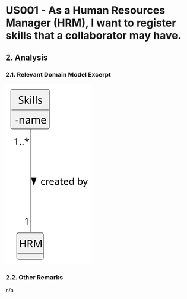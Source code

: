 # US001 - As a Human Resources Manager (HRM), I want to register skills that a collaborator may have.


## 2. Analysis

### 2.1. Relevant Domain Model Excerpt 

![Domain Model](svg/us001-domain-model.svg)

### 2.2. Other Remarks

n/a